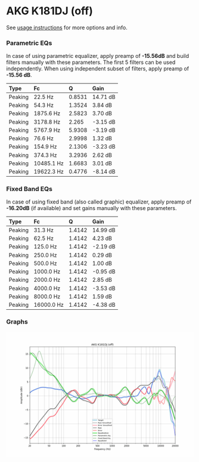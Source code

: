 # AKG K181DJ (off)
See [usage instructions](https://github.com/jaakkopasanen/AutoEq#usage) for more options and info.

### Parametric EQs
In case of using parametric equalizer, apply preamp of **-15.56dB** and build filters manually
with these parameters. The first 5 filters can be used independently.
When using independent subset of filters, apply preamp of **-15.56 dB**.

| Type    | Fc         |      Q | Gain     |
|:--------|:-----------|:-------|:---------|
| Peaking | 22.5 Hz    | 0.8531 | 14.71 dB |
| Peaking | 54.3 Hz    | 1.3524 | 3.84 dB  |
| Peaking | 1875.6 Hz  | 2.5823 | 3.70 dB  |
| Peaking | 3178.8 Hz  | 2.265  | -3.15 dB |
| Peaking | 5767.9 Hz  | 5.9308 | -3.19 dB |
| Peaking | 76.6 Hz    | 2.9998 | 1.32 dB  |
| Peaking | 154.9 Hz   | 2.1306 | -3.23 dB |
| Peaking | 374.3 Hz   | 3.2936 | 2.62 dB  |
| Peaking | 10485.1 Hz | 1.6683 | 3.01 dB  |
| Peaking | 19622.3 Hz | 0.4776 | -8.14 dB |

### Fixed Band EQs
In case of using fixed band (also called graphic) equalizer, apply preamp of **-16.20dB**
(if available) and set gains manually with these parameters.

| Type    | Fc         |      Q | Gain     |
|:--------|:-----------|:-------|:---------|
| Peaking | 31.3 Hz    | 1.4142 | 14.99 dB |
| Peaking | 62.5 Hz    | 1.4142 | 4.23 dB  |
| Peaking | 125.0 Hz   | 1.4142 | -2.19 dB |
| Peaking | 250.0 Hz   | 1.4142 | 0.29 dB  |
| Peaking | 500.0 Hz   | 1.4142 | 1.00 dB  |
| Peaking | 1000.0 Hz  | 1.4142 | -0.95 dB |
| Peaking | 2000.0 Hz  | 1.4142 | 2.85 dB  |
| Peaking | 4000.0 Hz  | 1.4142 | -3.53 dB |
| Peaking | 8000.0 Hz  | 1.4142 | 1.59 dB  |
| Peaking | 16000.0 Hz | 1.4142 | -4.38 dB |

### Graphs
![](./AKG%20K181DJ%20(off).png)